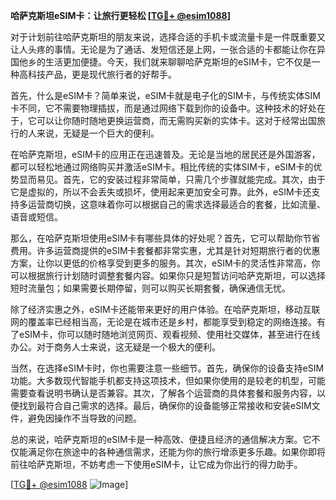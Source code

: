 **哈萨克斯坦eSIM卡：让旅行更轻松 [[TG💪+ @esim1088](https://t.me/s/esim1088)]**

对于计划前往哈萨克斯坦的朋友来说，选择合适的手机卡或流量卡是一件既重要又让人头疼的事情。无论是为了通话、发短信还是上网，一张合适的卡都能让你在异国他乡的生活更加便捷。今天，我们就来聊聊哈萨克斯坦的eSIM卡，它不仅是一种高科技产品，更是现代旅行者的好帮手。

首先，什么是eSIM卡？简单来说，eSIM卡就是电子化的SIM卡，与传统实体SIM卡不同，它不需要物理插拔，而是通过网络下载到你的设备中。这种技术的好处在于，它可以让你随时随地更换运营商，而无需购买新的实体卡。这对于经常出国旅行的人来说，无疑是一个巨大的便利。

在哈萨克斯坦，eSIM卡的应用正在迅速普及。无论是当地的居民还是外国游客，都可以轻松地通过网络购买并激活eSIM卡。相比传统的实体SIM卡，eSIM卡的优势显而易见。首先，它的安装过程非常简单，只需几个步骤就能完成。其次，由于它是虚拟的，所以不会丢失或损坏，使用起来更加安全可靠。此外，eSIM卡还支持多运营商切换，这意味着你可以根据自己的需求选择最适合的套餐，比如流量、语音或短信。

那么，在哈萨克斯坦使用eSIM卡有哪些具体的好处呢？首先，它可以帮助你节省费用。许多运营商提供的eSIM卡套餐都非常实惠，尤其是针对短期旅行者的优惠方案，让你以更低的价格享受到更多的服务。其次，eSIM卡的灵活性非常高，你可以根据旅行计划随时调整套餐内容。如果你只是短暂访问哈萨克斯坦，可以选择短时流量包；如果需要长期停留，则可以购买长期套餐，确保通信无忧。

除了经济实惠之外，eSIM卡还能带来更好的用户体验。在哈萨克斯坦，移动互联网的覆盖率已经相当高，无论是在城市还是乡村，都能享受到稳定的网络连接。有了eSIM卡，你可以随时随地浏览网页、观看视频、使用社交媒体，甚至进行在线办公。对于商务人士来说，这无疑是一个极大的便利。

当然，在选择eSIM卡时，你也需要注意一些细节。首先，确保你的设备支持eSIM功能。大多数现代智能手机都支持这项技术，但如果你使用的是较老的机型，可能需要查看说明书确认是否兼容。其次，了解各个运营商的具体套餐和服务内容，以便找到最符合自己需求的选择。最后，确保你的设备能够正常接收和安装eSIM文件，避免因操作不当导致的问题。

总的来说，哈萨克斯坦的eSIM卡是一种高效、便捷且经济的通信解决方案。它不仅能满足你在旅途中的各种通信需求，还能为你的旅行增添更多乐趣。如果你即将前往哈萨克斯坦，不妨考虑一下使用eSIM卡，让它成为你出行的得力助手。

[[TG💪+ @esim1088](https://t.me/s/esim1088) ![Image](https://i.postimg.cc/4NQfJmqS/Snipaste-2025-05-13-00-14-12.png)]